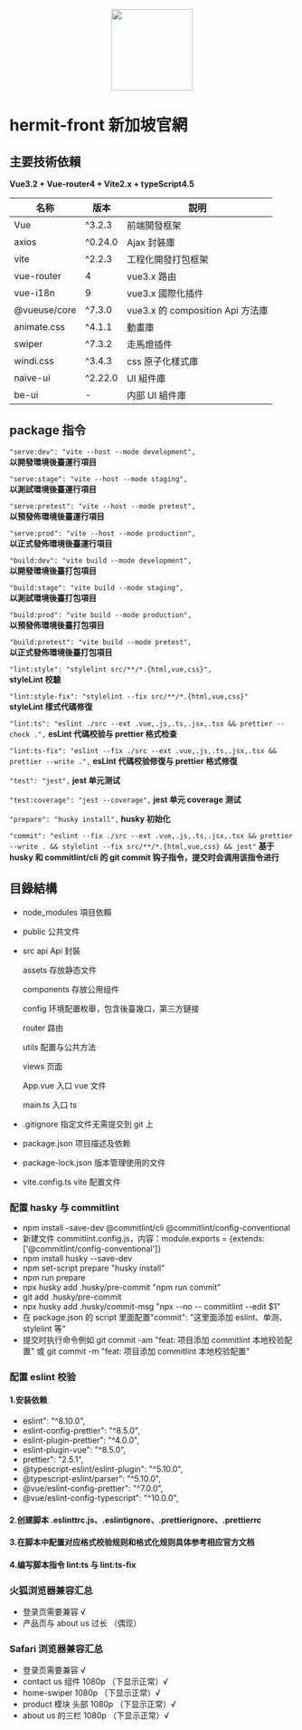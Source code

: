 <p align="center">
  <img width="144px" src="https://lianantech.com/commonImg/mail/hermit-logo.png" />
</p>

# hermit-front 新加坡官網

## 主要技術依賴

**Vue3.2 + Vue-router4 + Vite2.x + typeScript4.5**

| 名称         | 版本    | 説明                             |
| ------------ | ------- | -------------------------------- |
| Vue          | ^3.2.3  | 前端開發框架                     |
| axios        | ^0.24.0 | Ajax 封裝庫                      |
| vite         | ^2.2.3  | 工程化開發打包框架               |
| vue-router   | 4       | vue3.x 路由                      |
| vue-i18n     | 9       | vue3.x 國際化插件                |
| @vueuse/core | ^7.3.0  | vue3.x 的 composition Api 方法庫 |
| animate.css  | ^4.1.1  | 動畫庫                           |
| swiper       | ^7.3.2  | 走馬燈插件                       |
| windi.css    | ^3.4.3  | css 原子化樣式庫                 |
| naive-ui     | ^2.22.0 | UI 組件庫                        |
| be-ui        | -       | 内部 UI 組件庫                   |

## package 指令

`"serve:dev": "vite --host --mode development",`  
**以開發環境後臺運行項目**

`"serve:stage": "vite --host --mode staging",`  
**以測試環境後臺運行項目**

`"serve:pretest": "vite --host --mode pretest",`  
**以預發佈環境後臺運行項目**

`"serve:prod": "vite --host --mode production",`  
**以正式發佈環境後臺運行項目**

`"build:dev": "vite build --mode development",`  
**以開發環境後臺打包項目**

`"build:stage": "vite build --mode staging",`  
**以測試環境後臺打包項目**

`"build:prod": "vite build --mode production",`  
**以預發佈環境後臺打包項目**

`"build:pretest": "vite build --mode pretest",`  
**以正式發佈環境後臺打包項目**

`"lint:style": "stylelint src/**/*.{html,vue,css}",`  
**styleLint 校驗**

`"lint:style-fix": "stylelint --fix src/**/*.{html,vue,css}"`  
**styleLint 樣式代碼修復**

`"lint:ts": "eslint ./src --ext .vue,.js,.ts,.jsx,.tsx && prettier --check .",`
**esLint 代碼校验与 prettier 格式检查**

`"lint:ts-fix": "eslint --fix ./src --ext .vue,.js,.ts,.jsx,.tsx && prettier --write .",`
**esLint 代碼校验修復与 prettier 格式修復**

`"test": "jest",`
**jest 单元测试**

`"test:coverage": "jest --coverage",`
**jest 单元 coverage 测试**

`"prepare": "husky install",`
**husky 初始化**

`"commit": "eslint --fix ./src --ext .vue,.js,.ts,.jsx,.tsx && prettier --write . && stylelint --fix src/**/*.{html,vue,css} && jest"`
**基于 husky 和 commitlint/cli 的 git commit 钩子指令，提交时会调用该指令进行**

## 目錄結構

- node_modules 項目依賴
- public 公共文件
- src
  api Api 封裝

  assets 存放静态文件

  components 存放公用组件

  config 环境配置枚舉，包含後臺幾口，第三方鏈接

  router 路由

  utils 配置与公共方法

  views 页面

  App.vue 入口 vue 文件

  main.ts 入口 ts

- .gitignore 指定文件无需提交到 git 上

- package.json 项目描述及依赖

- package-lock.json 版本管理使用的文件

- vite.config.ts vite 配置文件

### 配置 hasky 与 commitlint

- npm install -save-dev @commitlint/cli @commitlint/config-conventional
- 新建文件 commitlint.config.js，内容：module.exports = {extends: ['@commitlint/config-conventional']}
- npm install husky --save-dev
- npm set-script prepare "husky install"
- npm run prepare
- npx husky add .husky/pre-commit "npm run commit"
- git add .husky/pre-commit
- npx husky add .husky/commit-msg "npx --no -- commitlint --edit $1"
- 在 package.json 的 script 里面配置"commit": "这里面添加 eslint、单测、stylelint 等"
- 提交时执行命令例如 git commit -am "feat: 项目添加 commitlint 本地校验配置" 或 git commit -m "feat: 项目添加 commitlint 本地校验配置"

### 配置 eslint 校验

#### 1.安装依赖

- eslint": "^8.10.0",
- eslint-config-prettier": "^8.5.0",
- eslint-plugin-prettier": "^4.0.0",
- eslint-plugin-vue": "^8.5.0",
- prettier": "2.5.1",
- @typescript-eslint/eslint-plugin": "^5.10.0",
- @typescript-eslint/parser": "^5.10.0",
- @vue/eslint-config-prettier": "^7.0.0",
- @vue/eslint-config-typescript": "^10.0.0",

#### 2.创建脚本 .eslinttrc.js、.eslintignore、.prettierignore、.prettierrc

#### 3.在脚本中配置对应格式校验规则和格式化规则具体参考相应官方文档

#### 4.编写脚本指令 lint:ts 与 lint:ts-fix

### 火狐浏览器兼容汇总

- 登录页需要兼容 √
- 产品页与 about us 过长 （偶现）

### Safari 浏览器兼容汇总

- 登录页需要兼容 √
- contact us 组件 1080p （下显示正常）√
- home-swiper 1080p （下显示正常）√
- product 模块 头部 1080p （下显示正常）√
- about us 的三栏 1080p （下显示正常）√
